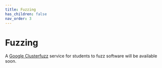 ```yaml
---
title: Fuzzing
has_children: false
nav_order: 3
---
```


# Fuzzing

A [Google Clusterfuzz](https://github.com/google/clusterfuzz) service for students to fuzz software will be available soon.